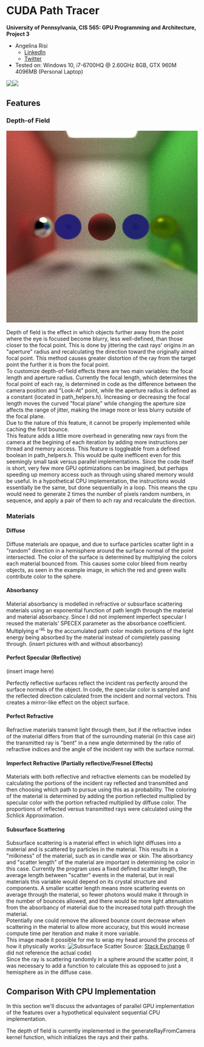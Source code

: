 CUDA Path Tracer
================

**University of Pennsylvania, CIS 565: GPU Programming and Architecture, Project 3**

* Angelina Risi
  * [LinkedIn](www.linkedin.com/in/angelina-risi)
  * [Twitter](https://twitter.com/Angelina_Risi)
* Tested on: Windows 10, i7-6700HQ @ 2.60GHz 8GB, GTX 960M 4096MB (Personal Laptop)
  
  
  
<img src="https://github.com/risia/Project3-CUDA-Path-Tracer/blob/master/img/SampleScene1.2018-09-30_01-04-41z.2220samp.png" width="400"></img><img src="https://github.com/risia/Project3-CUDA-Path-Tracer/blob/master/img/ReflectRefractTest684sample.png" width="400"></img>
  
## Features
  
### Depth-of Field  
  
![Depth of Field](img/big_DOF.2018-09-30_02-33-09z.770samp.png)
  
Depth of field is the effect in which objects further away from the point where the eye is focused become blurry, less well-defined, than those closer to the focal point. This is done by jittering the cast rays' origins in an "aperture" radius and recalculating the direction toward the originally aimed focal point. This method causes greater distortion of the ray from the target point the further it is from the focal point.  
To customize depth-of-field effects there are two main variables: the focal length and aperture radius. Currently the focal length, which determines the focal point of each ray, is determined in code as the difference between the camera position and "Look-At" point, while the aperture radius is defined as a constant (located in path_helpers.h). Increasing or decreasing the focal length moves the curved "focal plane" while changing the aperture size affects the range of jitter, making the image more or less blurry outside of the focal plane.  
Due to the nature of this feature, it cannot be properly implemented while caching the first bounce.  
This feature adds a little more overhead in generating new rays from the camera at the begining of each iteration by adding more instructions per thread and memory access. This feature is toggleable from a defined boolean in path_helpers.h.  This would be quite inefficent even for this seemingly small task versus parallel implementations. Since the code itself is short, very few more GPU optimizations can be imagined, but perhaps speeding up memory access such as through using shared memory would be useful.
In a hypothetical CPU implementation, the instructions would essentially be the same, but done sequentially in a loop. This means the cpu would need to generate 2 times the number of pixels random numbers, in sequence, and apply a pair of them to ach ray and recalculate the direction.

### Materials  
  
#### Diffuse  
  
Diffuse materials are opaque, and due to surface particles scatter light in a "random" direction in a hemisphere around the surface normal of the point intersected. The color of the surface is determined by multiplying the colors each material bounced from. This causes some color bleed from nearby objects, as seen in the example image, in which the red and green walls contribute color to the sphere.  
  
#### Absorbancy  
  
Material absorbancy is modelled in refractive or subsurface scattering materials using an exponential function of path length through the material and material absorbancy. Since I did not implement imperfect specular I reused the materials' SPECEX parameter as the absorbance coefficient. Multiplying e<sup>-aL</sup> by the accumulated path color models portions of the light energy being absorbed by the material instead of completely passing through. (insert pictures with and without absorbancy)  
    
#### Perfect Specular (Reflective)  
  
(insert image here)
  
Perfectly reflective surfaces reflect the incident ras perfectly around the surface normals of the object. In code, the specular color is sampled and the reflected direction calculated from the incident and normal vectors. This creates a mirror-like effect on the object surface.
  
#### Perfect Refractive  
  
Refractive materials transmit light through them, but if the refractive index of the material differs from that of the surrounding material (in this case air) the transmitted ray is "bent" in a new angle determined by the ratio of refractive indices and the angle of the incident ray with the surface normal.  
  
#### Imperfect Refractive  (Partially reflective/Fresnel Effects)
  
Materials with both reflective and refractive elements can be modelled by calculating the portions of the incident ray reflected and transmitted and then choosing which path to pursue using this as a probability. The coloring of the material is determined by adding the portion reflected multiplied by specular color with the portion refracted multiplied by diffuse color. The proportions of reflected versus transmitted rays were calculated using the Schlick Approximation.  
  
#### Subsurface Scattering  
  
Subsurface scattering is a material effect in which light diffuses into a material and is scattered by particles in the material. This results in a "milkiness" of the material, such as in candle wax or skin. The absorbancy and "scatter length" of the material are important in determining he color in this case. Currently the program uses a fixed defined scatter length, the average length between "scatter" events in the material, but in real materials this variable would depend on its crystal structure and components. A smaller scatter length means more scattering events on average through the material, so fewer photons would make it through in the number of bounces allowed, and there would be more light attenuation from the absorbancy of material due to the increased total path through the material.  
Potentially one could remove the allowed bounce count decrease when scattering in the material to allow more accuracy, but this would increase compute time per iteration and make it more variable.  
This image made it possible for me to wrap my head around the process of how it physically works:
![Subsurface Scatter](https://i.stack.imgur.com/tOp55.jpg)
Source: [Stack Exchange](https://computergraphics.stackexchange.com/questions/5214/a-recent-approach-for-subsurface-scattering) (I did not reference the actual code)  
Since the ray is scattering randomly in a sphere around the scatter point, it was necessary to add a function to calculate this as opposed to just a hemisphere as in the diffuse case.

## Comparison With CPU Implementation  
  
  In this section we'll discuss the advantages of parallel GPU implementation of the features over a hypothetical equivalent sequential CPU implementation. 
  
The depth of field is currently implemented in the generateRayFromCamera kernel function, which initializes the rays and their paths.
  
